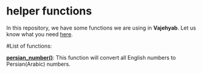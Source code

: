 # helper functions
In this repository, we have some functions we are using in **Vajehyab**. Let us know what you need [here](https://github.com/vajeyyab/combination/issues).

#List of functions:

[**persian_number()**](https://github.com/Vajehyab/helper-functions/blob/master/persian_numbers.php): This function will convert all English numbers to Persian(Arabic) numbers.

